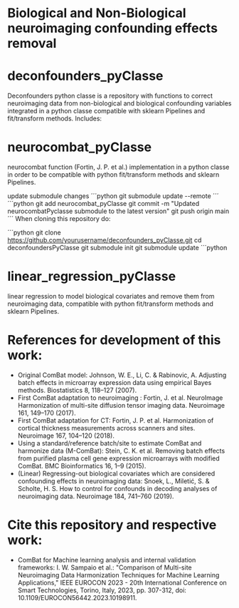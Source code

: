 

# Biological and Non-Biological neuroimaging confounding effects removal

# deconfounders_pyClasse
Deconfounders python classe is a repository with functions to correct neuroimaging data from non-biological and biological confounding variables integrated in a python classe compatible with sklearn Pipelines and fit/transform methods.
Includes:
# neurocombat_pyClasse
neurocombat function (Fortin, J. P. et al.) implementation in a python classe in order to be compatible with python fit/transform methods and sklearn Pipelines.

update submodule changes
´´´python
git submodule update --remote
´´´
´´´python
git add neurocombat_pyClasse
git commit -m "Updated neurocombatPyclasse submodule to the latest version"
git push origin main
´´´
When cloning this repository do:

´´´python
git clone https://github.com/yourusername/deconfounders_pyClasse.git
cd deconfoundersPyClasse
git submodule init
git submodule update
´´´python

# linear_regression_pyClasse
linear regression to model biological covariates and remove them from neuroimaging data, compatible with python fit/transform methods and sklearn Pipelines.

# References for development of this work:
- Original ComBat model: Johnson, W. E., Li, C. & Rabinovic, A. Adjusting batch effects in microarray expression data using empirical Bayes methods. Biostatistics 8, 118–127 (2007).
- First ComBat adaptation to neuroimaging : Fortin, J. et al. NeuroImage Harmonization of multi-site diffusion tensor imaging data. Neuroimage 161, 149–170 (2017).
- First ComBat adaptation for CT: Fortin, J. P. et al. Harmonization of cortical thickness measurements across scanners and sites. Neuroimage 167, 104–120 (2018).
- Using a standard/reference batch/site to estimate ComBat and harmonize data (M-ComBat): Stein, C. K. et al. Removing batch effects from purified plasma cell gene expression microarrays with modified ComBat. BMC Bioinformatics 16, 1–9 (2015).
- (Linear) Regressing-out biological covariates which are considered confounding effects in neuroimaging data: Snoek, L., Miletić, S. & Scholte, H. S. How to control for confounds in decoding analyses of neuroimaging data. Neuroimage 184, 741–760 (2019).

# Cite this repository and respective work: 
- ComBat for Machine learning analysis and internal validation frameworks: I. W. Sampaio et al.: "Comparison of Multi-site Neuroimaging Data Harmonization Techniques for Machine Learning Applications," IEEE EUROCON 2023 - 20th International Conference on Smart Technologies, Torino, Italy, 2023, pp. 307-312, doi: 10.1109/EUROCON56442.2023.10198911.
